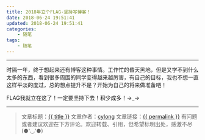 ```yaml
---
title: 2018年立个FLAG-坚持写博客！
date: 2018-06-24 19:51:41
updated: 2018-06-24 19:51:41
categories:
    - 随笔
tags:
    - 随笔
---
```

---

时隔一年，终于想起来还有博客这种事情。工作忙的昏天黑地，但是又学不到什么太多的东西，看到很多周围的同学变得越来越厉害，有自己的目标，我也不想一直这样平淡的度过，总的想点提升不是？开始为自己的将来做准备吧！

FLAG我就立在这了！一定要坚持下去！积少成多！→_→
<!-- more -->

---

> 文章标题：<a href='{{ permalink }}' title='{{ title }}' >{{ title }}</a>
> 文章作者：[cylong](http://www.cylong.com/about/ "cylong")
> 文章链接：<a href='{{ permalink }}' title='{{ title }}' >{{ permalink }}</a>
> 有问题或者建议欢迎在下方评论。欢迎转载、引用，但希望标明出处，感激不尽(●'◡'●)
